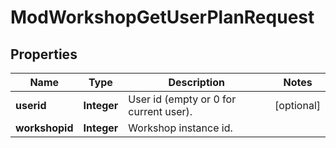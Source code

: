 

# ModWorkshopGetUserPlanRequest


## Properties

| Name | Type | Description | Notes |
|------------ | ------------- | ------------- | -------------|
|**userid** | **Integer** | User id (empty or 0 for current user). |  [optional] |
|**workshopid** | **Integer** | Workshop instance id. |  |



